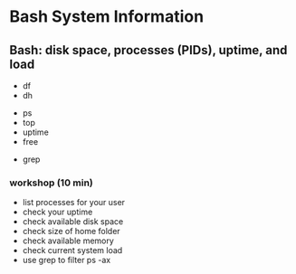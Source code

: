 # Bash System Information

## Bash: disk space, processes (PIDs), uptime, and load

- df
- dh
<!-- -is this supposed to be du? @DB -->
- ps
- top
- uptime
- free
<!-- -free does not work vm_stat recommended per google @DB -->
- grep

### workshop (10 min)

- list processes for your user
- check your uptime
- check available disk space
- check size of home folder
- check available memory
- check current system load
- use grep to filter ps -ax
